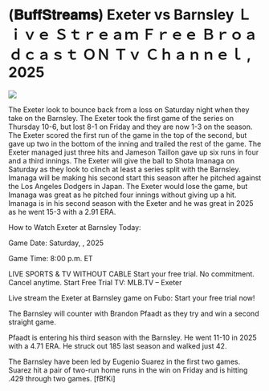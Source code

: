 # (𝐁𝐮𝐟𝐟𝐒𝐭𝐫𝐞𝐚𝐦𝐬) Exeter vs Barnsley Ｌｉｖｅ Ｓｔｒｅａｍ Ｆｒｅｅ Ｂｒｏａｄｃａｓｔ ＯＮ Ｔｖ Ｃｈａｎｎｅｌ , 2025  
  
  
[![](https://i.imgur.com/qSNzIqt.png)](https://movie.rssnews.media/eoYcUBo.php)  
  
The Exeter look to bounce back from a loss on Saturday night when they take on the Barnsley. The Exeter took the first game of the series on Thursday 10-6, but lost 8-1 on Friday and they are now 1-3 on the season. The Exeter scored the first run of the game in the top of the second, but gave up two in the bottom of the inning and trailed the rest of the game. The Exeter managed just three hits and Jameson Taillon gave up six runs in four and a third innings. The Exeter will give the ball to Shota Imanaga on Saturday as they look to clinch at least a series split with the Barnsley. Imanaga will be making his second start this season after he pitched against the Los Angeles Dodgers in Japan. The Exeter would lose the game, but Imanaga was great as he pitched four innings without giving up a hit. Imanaga is in his second season with the Exeter and he was great in 2025 as he went 15-3 with a 2.91 ERA.

How to Watch Exeter at Barnsley Today:

Game Date: Saturday, , 2025

Game Time: 8:00 p.m. ET

LIVE SPORTS & TV WITHOUT CABLE
Start your free trial. No commitment. Cancel anytime.
Start Free Trial
TV: MLB.TV – Exeter

Live stream the Exeter at Barnsley game on Fubo: Start your free trial now!

The Barnsley will counter with Brandon Pfaadt as they try and win a second straight game.

Pfaadt is entering his third season with the Barnsley. He went 11-10 in 2025 with a 4.71 ERA. He struck out 185 last season and walked just 42.

The Barnsley have been led by Eugenio Suarez in the first two games. Suarez hit a pair of two-run home runs in the win on Friday and is hitting .429 through two games. [fBfKi]